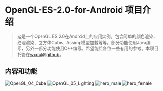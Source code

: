 # OpenGL-ES-2.0-for-Android 项目介绍

> 这是一个OpenGL ES 2.0在Android上的应用实例。包含简单的颜色渲染、纹理渲染、立方体Cube、Assimp模型加载等等。部分功能使用Java编写，另外一部分功能使用C++编写。希望能给各位一些有用的参考。本项目托管在[wxdut@github](https://github.com/wxdut/OpenGL-ES-2.0-for-Android)。

## 内容和功能

![OpenGL_04_Cube](http://cdn.wxdut.com/media/15278506095188/OpenGL_04_Cube.gif)
![OpenGL_05_Lighting](http://cdn.wxdut.com/media/15278506095188/OpenGL_05_Lighting.gif)
![hero_male](http://cdn.wxdut.com/media/15278506095188/hero_male.gif)
![hero_female](http://cdn.wxdut.com/media/15278506095188/hero_female.gif)
